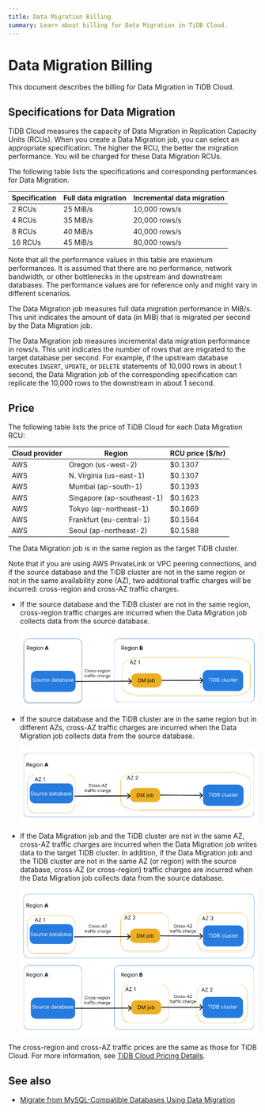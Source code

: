 ```yaml
---
title: Data Migration Billing
summary: Learn about billing for Data Migration in TiDB Cloud.
---
```


# Data Migration Billing

This document describes the billing for Data Migration in TiDB Cloud.

## Specifications for Data Migration

TiDB Cloud measures the capacity of Data Migration in Replication Capacity Units (RCUs). When you create a Data Migration job, you can select an appropriate specification. The higher the RCU, the better the migration performance. You will be charged for these Data Migration RCUs.

The following table lists the specifications and corresponding performances for Data Migration.

| Specification | Full data migration | Incremental data migration |
|---------------|---------------------|----------------------------|
| 2 RCUs  | 25 MiB/s | 10,000 rows/s|
| 4 RCUs  | 35 MiB/s | 20,000 rows/s|
| 8 RCUs  | 40 MiB/s | 40,000 rows/s|
| 16 RCUs | 45 MiB/s | 80,000 rows/s|

Note that all the performance values in this table are maximum performances. It is assumed that there are no performance, network bandwidth, or other bottlenecks in the upstream and downstream databases. The performance values are for reference only and might vary in different scenarios.

The Data Migration job measures full data migration performance in MiB/s. This unit indicates the amount of data (in MiB) that is migrated per second by the Data Migration job.

The Data Migration job measures incremental data migration performance in rows/s. This unit indicates the number of rows that are migrated to the target database per second. For example, if the upstream database executes `INSERT`, `UPDATE`, or `DELETE` statements of 10,000 rows in about 1 second, the Data Migration job of the corresponding specification can replicate the 10,000 rows to the downstream in about 1 second.

## Price

The following table lists the price of TiDB Cloud for each Data Migration RCU:

| Cloud provider | Region                      | RCU price ($/hr) |
|----------------|-----------------------------|------------------|
| AWS            | Oregon (us-west-2)          |          $0.1307 |
| AWS            | N. Virginia (us-east-1)     |          $0.1307 |
| AWS            | Mumbai (ap-south-1)         |          $0.1393 |
| AWS            | Singapore (ap-southeast-1)  |          $0.1623 |
| AWS            | Tokyo (ap-northeast-1)      |          $0.1669 |
| AWS            | Frankfurt (eu-central-1)    |          $0.1564 |
| AWS            | Seoul (ap-northeast-2)      |          $0.1588 |

The Data Migration job is in the same region as the target TiDB cluster.

Note that if you are using AWS PrivateLink or VPC peering connections, and if the source database and the TiDB cluster are not in the same region or not in the same availability zone (AZ), two additional traffic charges will be incurred: cross-region and cross-AZ traffic charges.

- If the source database and the TiDB cluster are not in the same region, cross-region traffic charges are incurred when the Data Migration job collects data from the source database.

    ![Cross-region traffic charges](/media/tidb-cloud/dm-billing-cross-region-fees.png)

- If the source database and the TiDB cluster are in the same region but in different AZs, cross-AZ traffic charges are incurred when the Data Migration job collects data from the source database.

    ![Cross-AZ traffic charges](/media/tidb-cloud/dm-billing-cross-az-fees.png)

- If the Data Migration job and the TiDB cluster are not in the same AZ, cross-AZ traffic charges are incurred when the Data Migration job writes data to the target TiDB cluster. In addition, if the Data Migration job and the TiDB cluster are not in the same AZ (or region) with the source database, cross-AZ (or cross-region) traffic charges are incurred when the Data Migration job collects data from the source database.

    ![Cross-region and cross-AZ traffic charges](/media/tidb-cloud/dm-billing-cross-region-and-az-fees.png)

The cross-region and cross-AZ traffic prices are the same as those for TiDB Cloud. For more information, see [TiDB Cloud Pricing Details](https://en.pingcap.com/tidb-cloud-pricing-details/).

## See also

- [Migrate from MySQL-Compatible Databases Using Data Migration](/tidb-cloud/migrate-from-mysql-using-data-migration.md)
